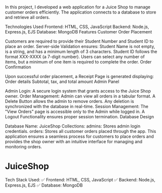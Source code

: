 In this project, I developed a web application for a Juice Shop to manage customer orders efficiently. The application connects to a database to store and retrieve all orders.

Technologies Used
Frontend: HTML, CSS, JavaScript
Backend: Node.js, Express.js, EJS
Database: MongoDB
Features
Customer Order Placement

Customers are required to provide their Student Number and Student ID to place an order.
Server-side Validation ensures:
Student Name is not empty, is a string, and has a minimum length of 3 characters.
Student ID follows the format XXX-XXXX (a 7-digit number).
Users can select any number of items, but a minimum of one item is required to complete the order.
Order Confirmation

Upon successful order placement, a Receipt Page is generated displaying:
Order details
Subtotal, tax, and total amount
Admin Panel

Admin Login: A secure login system that grants access to the Juice Shop owner.
Order Management:
Admin can view all orders in a tabular format.
A Delete Button allows the admin to remove orders. Any deletion is synchronized with the database in real-time.
Session Management: The "View Orders" page is accessible only to the Admin while logged in. A Logout Functionality ensures proper session termination.
Database Design

Database Name: JuiceShop
Collections:
admins: Stores admin login credentials.
orders: Stores all customer orders placed through the app.
This application ensures a seamless process for customers to place orders and provides the shop owner with an intuitive interface for managing and monitoring orders.

# JuiceShop
Tech Stack Used: ✅ Frontend: HTML, CSS, JavaScript ✅ Backend: Node.js, Express.js, EJS ✅ Database: MongoDB
